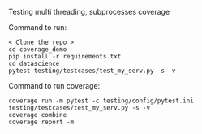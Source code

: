 Testing multi threading, subprocesses coverage

Command to run:

```
< Clone the repo >
cd coverage_demo
pip install -r requirements.txt
cd datascience
pytest testing/testcases/test_my_serv.py -s -v
```

Command to run coverage:

```
coverage run -m pytest -c testing/config/pytest.ini testing/testcases/test_my_serv.py -s -v
coverage combine                                              
coverage report -m
```